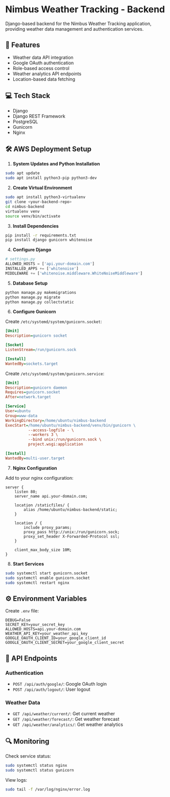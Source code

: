 # Nimbus Weather Tracking - Backend

Django-based backend for the Nimbus Weather Tracking application, providing weather data management and authentication services.

## 🚀 Features

- Weather data API integration
- Google OAuth authentication
- Role-based access control
- Weather analytics API endpoints
- Location-based data fetching

## 💻 Tech Stack

- Django
- Django REST Framework
- PostgreSQL
- Gunicorn
- Nginx

## 🛠️ AWS Deployment Setup

1. **System Updates and Python Installation**
```bash
sudo apt update
sudo apt install python3-pip python3-dev
```

2. **Create Virtual Environment**
```bash
sudo apt install python3-virtualenv
git clone <your-backend-repo>
cd nimbus-backend
virtualenv venv
source venv/bin/activate
```

3. **Install Dependencies**
```bash
pip install -r requirements.txt
pip install django gunicorn whitenoise
```

4. **Configure Django**
```python
# settings.py
ALLOWED_HOSTS = ['api.your-domain.com']
INSTALLED_APPS += ['whitenoise']
MIDDLEWARE += ['whitenoise.middleware.WhiteNoiseMiddleware']
```

5. **Database Setup**
```bash
python manage.py makemigrations
python manage.py migrate
python manage.py collectstatic
```

6. **Configure Gunicorn**

Create `/etc/systemd/system/gunicorn.socket`:
```ini
[Unit]
Description=gunicorn socket

[Socket]
ListenStream=/run/gunicorn.sock

[Install]
WantedBy=sockets.target
```

Create `/etc/systemd/system/gunicorn.service`:
```ini
[Unit]
Description=gunicorn daemon
Requires=gunicorn.socket
After=network.target

[Service]
User=ubuntu
Group=www-data
WorkingDirectory=/home/ubuntu/nimbus-backend
ExecStart=/home/ubuntu/nimbus-backend/venv/bin/gunicorn \
          --access-logfile - \
          --workers 3 \
          --bind unix:/run/gunicorn.sock \
          project.wsgi:application

[Install]
WantedBy=multi-user.target
```

7. **Nginx Configuration**

Add to your nginx configuration:
```nginx
server {
    listen 80;
    server_name api.your-domain.com;

    location /staticfiles/ {
        alias /home/ubuntu/nimbus-backend/static;
    }

    location / {
        include proxy_params;
        proxy_pass http://unix:/run/gunicorn.sock;
        proxy_set_header X-Forwarded-Protocol ssl;
    }

    client_max_body_size 10M;
}
```

8. **Start Services**
```bash
sudo systemctl start gunicorn.socket
sudo systemctl enable gunicorn.socket
sudo systemctl restart nginx
```

## ⚙️ Environment Variables

Create `.env` file:
```env
DEBUG=False
SECRET_KEY=your_secret_key
ALLOWED_HOSTS=api.your-domain.com
WEATHER_API_KEY=your_weather_api_key
GOOGLE_OAUTH_CLIENT_ID=your_google_client_id
GOOGLE_OAUTH_CLIENT_SECRET=your_google_client_secret
```

## 📡 API Endpoints

### Authentication
- `POST /api/auth/google/`: Google OAuth login
- `POST /api/auth/logout/`: User logout

### Weather Data
- `GET /api/weather/current/`: Get current weather
- `GET /api/weather/forecast/`: Get weather forecast
- `GET /api/weather/analytics/`: Get weather analytics

## 🔍 Monitoring

Check service status:
```bash
sudo systemctl status nginx
sudo systemctl status gunicorn
```

View logs:
```bash
sudo tail -f /var/log/nginx/error.log
```

